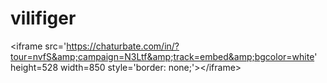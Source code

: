 # vilifiger
&lt;iframe src='https://chaturbate.com/in/?tour=nvfS&amp;campaign=N3Ltf&amp;track=embed&amp;bgcolor=white' height=528 width=850 style='border: none;'>&lt;/iframe>
